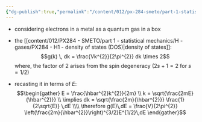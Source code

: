 ```yaml
---
{"dg-publish":true,"permalink":"/content/012/px-284-smeto/part-1-statistical-mechanics/m-fermions/px-284-m1-electron-gas/","noteIcon":"1","created":"2025-08-27T13:15:24.858+01:00","updated":"2025-02-03T19:31:30.000+00:00"}
---
```


- considering electrons in a metal as a quantum gas in a box
- the [[content/012/PX284 - SMETO/part 1 - statistical mechanics/H - gases/PX284 - H1 - density of states (DOS)\|density of states]]:
$$g(k) \, dk = \frac{Vk^{2}}{2\pi^{2}} dk \times 2$$
	where, the factor of 2 arises from the spin degeneracy ($2s+1 =2$ for $s =1/2$)

- recasting it in terms of $E:$
$$\begin{gather}
E = \frac{\hbar^{2}k^{2}}{2m} \\
k = \sqrt{\frac{2mE}{\hbar^{2}}} \\
\implies dk = \sqrt{\frac{2m}{\hbar^{2}}} \frac{1}{2\sqrt{E}} \,dE \\\\
\therefore g(E)\,dE = \frac{V}{2\pi^{2}} \left(\frac{2m}{\hbar^{2}}\right)^{3/2}E^{1/2}\,dE
\end{gather}$$
